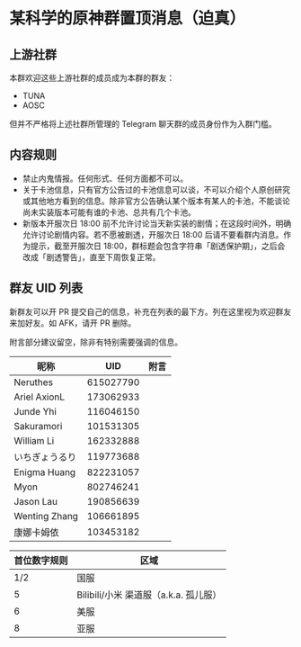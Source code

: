 # 某科学的原神群置顶消息（迫真）

## 上游社群

本群欢迎这些上游社群的成员成为本群的群友：

- TUNA
- AOSC

但并不严格将上述社群所管理的 Telegram 聊天群的成员身份作为入群门槛。

## 内容规则

- 禁止内鬼情报。任何形式、任何方面都不可以。
- 关于卡池信息，只有官方公告过的卡池信息可以谈，不可以介绍个人原创研究或其他地方看到的信息。除非官方公告确认某个版本有某人的卡池，不能谈论尚未实装版本可能有谁的卡池、总共有几个卡池。
- 新版本开服次日 18:00 前不允许讨论当天新实装的剧情；在这段时间外，明确允许讨论剧情内容。若不愿被剧透，开服次日 18:00 后请不要看群内消息。作为提示，截至开服次日 18:00，群标题会包含字符串「剧透保护期」，之后会改成「剧透警告」，直至下周恢复正常。

## 群友 UID 列表

新群友可以开 PR 提交自己的信息，补充在列表的最下方。列在这里视为欢迎群友来加好友。如 AFK，请开 PR 删除。

附言部分建议留空，除非有特别需要强调的信息。

昵称 | UID | 附言
--- | --- | ---
Neruthes | 615027790 | 
Ariel AxionL | 173062933 |
Junde Yhi | 116046150 |
Sakuramori | 101531305 |
William Li | 162332888 |
いちぎょうるり | 119773688 |
Enigma Huang | 822231057 |
Myon | 802746241 |
Jason Lau | 190856639 |
Wenting Zhang | 106661895 |
康娜卡姆依 | 103453182 |

首位数字规则 | 区域
--- | ---
1/2 | 国服
5 | Bilibili/小米 渠道服（a.k.a. 孤儿服）
6 | 美服
8 | 亚服
